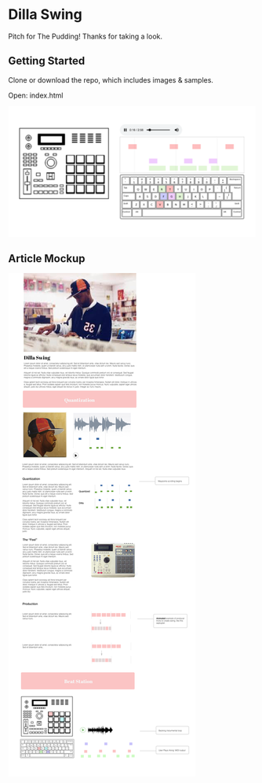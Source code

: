 # Dilla Swing

Pitch for The Pudding! Thanks for taking a look.

## Getting Started

Clone or download the repo, which includes images & samples.

Open: index.html

![screen shot](https://raw.githubusercontent.com/agbales/beat-machine/master/images/beat-machine-screeshot.png?token=ANKiE77Zo0992MU3_N7kICnicZVP6YU7ks5bNGSiwA%3D%3D)

## Article Mockup

![mockup](https://raw.githubusercontent.com/agbales/beat-machine/master/images/mockup.png?token=ANKiEyy_jeVgL3ExCmy6i6mpIa7FxXS-ks5bNGTIwA%3D%3D)
